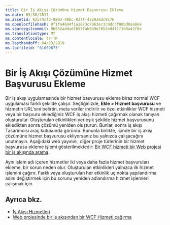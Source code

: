```yaml
---
title: Bir İş Akışı Çözümüne Hizmet Başvurusu Ekleme
ms.date: 03/30/2017
ms.assetid: 83574cf3-9803-49bc-837f-432936dc9c76
ms.openlocfilehash: 8f1fa4604f1a1873c7063ec3c9dccf08bd0aa0ee
ms.sourcegitcommit: 9b552addadfb57fab0b9e7852ed4f1f1b8a42f8e
ms.translationtype: MT
ms.contentlocale: tr-TR
ms.lasthandoff: 04/23/2019
ms.locfileid: "61669673"
---
```

# <a name="adding-a-service-reference-in-a-workflow-solution"></a>Bir İş Akışı Çözümüne Hizmet Başvurusu Ekleme

Bir iş akışı uygulamasında bir hizmet başvurusu ekleme biraz normal WCF uygulaması farklı şekilde çalışır. Seçtiğinizde, **Ekle > Hizmet başvurusu** ve hizmetin URL'sini belirtin, meta veriler indirilir ve özel etkinlikler WCF hizmeti veya bir başvuru eklediğiniz WCF iş akışı hizmeti çağırmak olanak tanıyan oluşturulur. Oluşturulan etkinlikleri yerleşik şekilde hizmet başvurusunu ekledikten sonra çözümü yeniden oluşturun. Bunlar, sonra iş akışı Tasarımcısı araç kutusunda görünür. Bununla birlikte, içinde bir iş akışı çözümüne hizmet başvurusu ekliyorsanız bu yalnızca çalışacağını unutmayın. Aşağıdaki web yayınını, diğer proje türlerinin bir hizmet başvurusu ekleme işlemi gösterilmektedir: [Bir WCF hizmeti bir Web projesi bir iş akışında arama](https://go.microsoft.com/fwlink/?LinkId=207725).

Aynı işlem adı içeren hizmetler iki veya daha fazla hizmet başvuruları ekleme, bir sorun neden olur. Oluşturulan etkinlikleri yalnızca ilk hizmet işlemini çağırır. Farklı veya oluşturulan her etkinlik uç nokta yapılandırma adını değiştirmek için bu sorunu yeniden adlandırma hizmet işlemleri çalışmak için.

## <a name="see-also"></a>Ayrıca bkz.

- [İş Akışı Hizmetleri](../../../../docs/framework/wcf/feature-details/workflow-services.md)
- [Web projesinde bir iş akışından bir WCF Hizmeti çağırma](https://go.microsoft.com/fwlink/?LinkId=207725)
